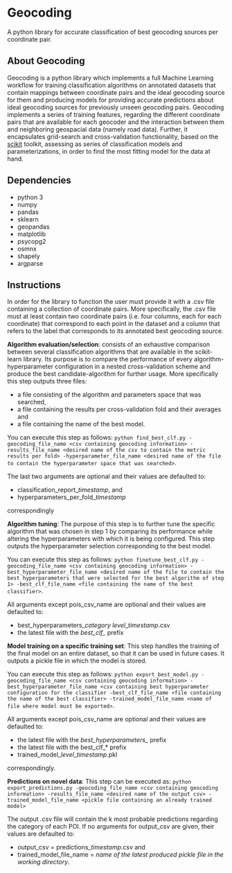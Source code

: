 # Geocoding
A python library for accurate classification of best geocoding sources per coordinate pair.

## About Geocoding
Geocoding is a python library which implements a full Machine Learning workflow for training classification algorithms on annotated datasets that contain mappings between coordinate pairs and the ideal geocoding source for them and producing models for providing accurate predictions about ideal geocoding sources for previously unseen geocoding pairs. Geocoding implements a series of training features, regarding the different coordinate pairs that are available for each geocoder and the interaction between them and neighboring geospacial data (namely road data). Further, it encapsulates grid-search and cross-validation functionality, based on the [scikit](https://scikit-learn.org/) toolkit, assessing as series of classification models and parameterizations, in order to find the most fitting model for the data at hand.

## Dependencies
* python 3
* numpy
* pandas
* sklearn
* geopandas
* matplotlib
* psycopg2
* osmnx
* shapely
* argparse

## Instructions
In order for the library to function the user must provide it with a .csv file containing a collection of coordinate pairs. More specifically, the .csv file must at least contain two coordinate pairs (i.e. four columns, each for each coordinate) that correspond to each point in the dataset and a column that refers to the label that corresponds to its annotated best geocoding source.

**Algorithm evaluation/selection**: consists of an exhaustive comparison between several classification algorithms that are available in the scikit-learn library. Its purpose is to
compare the performance of every algorithm-hyperparameter configuration in a nested cross-validation scheme and produce the best candidate-algorithm for further usage. More specifically this step outputs three files:

* a file consisting of the algorithm and parameters space that was searched, 
* a file containing the results per cross-validation fold and their averages and
* a file containing the name of the best model.

You can execute this step as follows: ```python find_best_clf.py -geocoding_file_name <csv containing geocoding information> -results_file_name <desired name of the csv to contain the metric results per fold> -hyperparameter_file_name <desired name of the file to contain the hyperparameter space that was searched>```.

The last two arguments are optional and their values are defaulted to:
* classification_report_*timestamp*, and
* hyperparameters_per_fold_*timestamp*

correspondingly

**Algorithm tuning**: The purpose of this step is to further tune the specific algorithm that was chosen in step 1 by comparing its performance while altering the hyperparameters with which it is being configured. This step outputs the hyperparameter selection corresponding to the best model.

You can execute this step as follows: ```python finetune_best_clf.py -geocoding_file_name <csv containing geocoding information> -best_hyperparameter_file_name <desired name of the file to contain the best hyperparameters that were selected for the best algorithm of step 1> -best_clf_file_name <file containing the name of the best classifier>```.

All arguments except pois_csv_name are optional and their values are defaulted to:

* best_hyperparameters_*category level*_*timestamp*.csv
* the latest file with the *best_clf_* prefix

**Model training on a specific training set**: This step handles the training of the final model on an entire dataset, so that it can be used in future cases. It outputs a pickle file in which the model is stored.

You can execute this step as follows: ```python export_best_model.py -geocoding_file_name <csv containing geocoding information> -best_hyperparameter_file_name <csv containing best hyperparameter configuration for the classifier -best_clf_file_name <file containing the name of the best classifier> -trained_model_file_name <name of file where model must be exported>```.

All arguments except pois_csv_name are optional and their values are defaulted to:

* the latest file with the *best_hyperparameters_* prefix
* the latest file with the best_clf_* prefix
* trained_model_*level*_*timestamp*.pkl

correspondingly.

**Predictions on novel data**: This step can be executed as: ```python export_predictions.py -geocoding_file_name <csv containing geocoding information> -results_file_name <desired name of the output csv> -trained_model_file_name <pickle file containing an already trained model>```

The output .csv file will contain the k most probable predictions regarding the category of each POI. If no arguments for output_csv are given, their values are defaulted to:
* output_csv = predictions_*timestamp*.csv and 
* trained_model_file_name = *name of the latest produced pickle file in the working directory*.
